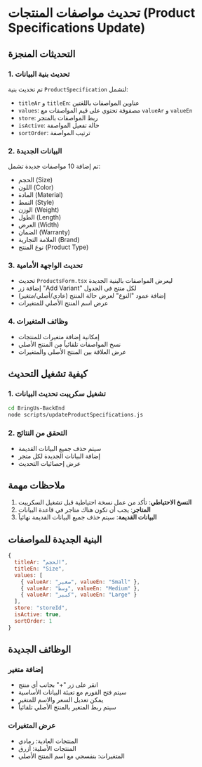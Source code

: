 # تحديث مواصفات المنتجات (Product Specifications Update)

## التحديثات المنجزة

### 1. تحديث بنية البيانات
تم تحديث بنية `ProductSpecification` لتشمل:
- `titleAr` و `titleEn`: عناوين المواصفات باللغتين
- `values`: مصفوفة تحتوي على قيم المواصفات مع `valueAr` و `valueEn`
- `store`: ربط المواصفات بالمتجر
- `isActive`: حالة تفعيل المواصفة
- `sortOrder`: ترتيب المواصفة

### 2. البيانات الجديدة
تم إضافة 10 مواصفات جديدة تشمل:
- الحجم (Size)
- اللون (Color)
- المادة (Material)
- النمط (Style)
- الوزن (Weight)
- الطول (Length)
- العرض (Width)
- الضمان (Warranty)
- العلامة التجارية (Brand)
- نوع المنتج (Product Type)

### 3. تحديث الواجهة الأمامية
- تحديث `ProductsForm.tsx` ليعرض المواصفات بالبنية الجديدة
- إضافة زر "Add Variant" لكل منتج في الجدول
- إضافة عمود "النوع" لعرض حالة المنتج (عادي/أصلي/متغير)
- عرض اسم المنتج الأصلي للمتغيرات

### 4. وظائف المتغيرات
- إمكانية إضافة متغيرات للمنتجات
- نسخ المواصفات تلقائياً من المنتج الأصلي
- عرض العلاقة بين المنتج الأصلي والمتغيرات

## كيفية تشغيل التحديث

### 1. تشغيل سكريبت تحديث البيانات
```bash
cd BringUs-BackEnd
node scripts/updateProductSpecifications.js
```

### 2. التحقق من النتائج
- سيتم حذف جميع البيانات القديمة
- إضافة البيانات الجديدة لكل متجر
- عرض إحصائيات التحديث

## ملاحظات مهمة

1. **النسخ الاحتياطي**: تأكد من عمل نسخة احتياطية قبل تشغيل السكريبت
2. **المتاجر**: يجب أن تكون هناك متاجر في قاعدة البيانات
3. **البيانات القديمة**: سيتم حذف جميع البيانات القديمة نهائياً

## البنية الجديدة للمواصفات

```javascript
{
  titleAr: "الحجم",
  titleEn: "Size",
  values: [
    { valueAr: "صغير", valueEn: "Small" },
    { valueAr: "وسط", valueEn: "Medium" },
    { valueAr: "كبير", valueEn: "Large" }
  ],
  store: "storeId",
  isActive: true,
  sortOrder: 1
}
```

## الوظائف الجديدة

### إضافة متغير
- انقر على زر "+" بجانب أي منتج
- سيتم فتح الفورم مع تعبئة البيانات الأساسية
- يمكن تعديل السعر والاسم للمتغير
- سيتم ربط المتغير بالمنتج الأصلي تلقائياً

### عرض المتغيرات
- المنتجات العادية: رمادي
- المنتجات الأصلية: أزرق
- المتغيرات: بنفسجي مع اسم المنتج الأصلي 